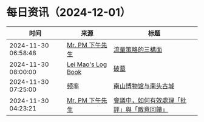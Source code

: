 ﻿# 每日资讯（2024-12-01）

|时间|来源|标题|
|---|---|---|
|2024-11-30 06:58:48|[Mr. PM 下午先生](http://mrpm.cc/?feed=rss2)|[流量策略的三構面](https://mrpm.cc/?p=1734)|
|2024-11-30 08:00:00|[Lei Mao's Log Book](https://leimao.github.io/atom.xml)|[破墓](https://leimao.github.io/essay/%E7%A0%B4%E5%A2%93-Exhuma/)|
|2024-11-30 07:25:00|[频率](https://pinlyu.com/atom.xml)|[南山博物馆与南头古城](https://pinlyu.com/posts/90/)|
|2024-11-30 04:23:21|[Mr. PM 下午先生](http://mrpm.cc/?feed=rss2)|[會議中，如何有效處理「批評」與「敵意回饋」](https://mrpm.cc/?p=1733)|
